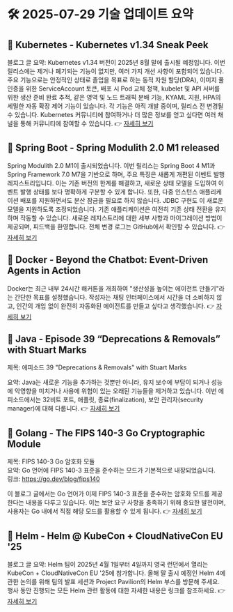 # 🛠️ 2025-07-29 기술 업데이트 요약

## 🔹 Kubernetes - Kubernetes v1.34 Sneak Peek
블로그 글 요약: Kubernetes v1.34 버전이 2025년 8월 말에 출시될 예정입니다. 이번 릴리스에는 제거나 폐기되는 기능이 없지만, 여러 가지 개선 사항이 포함되어 있습니다. 주요 기능으로는 안정적인 상태로 졸업을 목표로 하는 동적 자원 할당(DRA), 이미지 풀 인증을 위한 ServiceAccount 토큰, 배포 시 Pod 교체 정책, kubelet 및 API 서버를 위한 생산 준비 완료 추적, 같은 영역 및 노드 트래픽 분배 기능, KYAML 지원, HPA의 세밀한 자동 확장 제어 기능이 있습니다. 각 기능은 아직 개발 중이며, 릴리스 전 변경될 수 있습니다. Kubernetes 커뮤니티에 참여하거나 더 많은 정보를 얻고 싶다면 여러 채널을 통해 커뮤니티에 참여할 수 있습니다.
👉 [자세히 보기](https://kubernetes.io/blog/2025/07/28/kubernetes-v1-34-sneak-peek/)

## 🔹 Spring Boot - Spring Modulith 2.0 M1 released
Spring Modulith 2.0 M1이 출시되었습니다. 이번 릴리스는 Spring Boot 4 M1과 Spring Framework 7.0 M7을 기반으로 하며, 주요 특징은 새롭게 개편된 이벤트 발행 레지스트리입니다. 이는 기존 버전의 한계를 해결하고, 새로운 상태 모델을 도입하여 이벤트 발행 상태를 보다 명확하게 구분할 수 있게 합니다. 또한, 다중 인스턴스 애플리케이션 배포를 지원하면서도 분산 잠금을 필요로 하지 않습니다. JDBC 구현도 이 새로운 모델을 지원하도록 조정되었습니다. 기존 애플리케이션은 여전히 기존 상태 전환을 유지하며 작동할 수 있습니다. 새로운 레지스트리에 대한 세부 사항과 마이그레이션 방법이 제공되며, 피드백을 환영합니다. 전체 변경 로그는 GitHub에서 확인할 수 있습니다.
👉 [자세히 보기](https://spring.io/blog/2025/07/26/spring-modulith-2-0-M1-released)

## 🔹 Docker - Beyond the Chatbot: Event-Driven Agents in Action
Docker는 최근 내부 24시간 해커톤을 개최하여 "생산성을 높이는 에이전트 만들기"라는 간단한 목표를 설정했습니다. 작성자는 채팅 인터페이스에서 시간을 더 소비하지 않고, 인간의 개입 없이 완전히 자동화된 에이전트를 만들고 싶다고 생각했습니다.
👉 [자세히 보기](https://www.docker.com/blog/beyond-the-chatbot-event-driven-agents-in-action/)

## 🔹 Java - Episode 39 “Deprecations &amp; Removals” with Stuart Marks
제목: 에피소드 39 "Deprecations & Removals" with Stuart Marks

요약: Java는 새로운 기능을 추가하는 것뿐만 아니라, 유지 보수에 부담이 되거나 성능에 악영향을 미치거나 사용에 위험이 있는 오래된 기능들을 제거하고 있습니다. 이번 에피소드에서는 32비트 포트, 애플릿, 종료(finalization), 보안 관리자(security manager)에 대해 다룹니다.
👉 [자세히 보기](https://inside.java/2025/07/28/podcast-039/)

## 🔹 Golang - The FIPS 140-3 Go Cryptographic Module
제목: FIPS 140-3 Go 암호화 모듈  
요약: Go 언어에 FIPS 140-3 표준을 준수하는 모드가 기본적으로 내장되었습니다.  
링크: https://go.dev/blog/fips140  

이 블로그 글에서는 Go 언어가 이제 FIPS 140-3 표준을 준수하는 암호화 모드를 제공한다는 내용을 다루고 있습니다. 이는 보안 요구 사항을 충족하기 위해 중요한 발전이며, 사용자는 Go 내에서 직접 해당 모드를 활용할 수 있게 됩니다.
👉 [자세히 보기](https://go.dev/blog/fips140)

## 🔹 Helm - Helm @ KubeCon + CloudNativeCon EU '25
블로그 글 요약: Helm 팀이 2025년 4월 1일부터 4일까지 영국 런던에서 열리는 KubeCon + CloudNativeCon EU '25에 참가합니다. 올해 말 출시 예정인 Helm 4에 관한 논의를 위해 팀의 발표 세션과 Project Pavilion의 Helm 부스를 방문해 주세요. 행사 동안 진행되는 모든 Helm 관련 활동에 대한 자세한 내용은 링크를 참조하세요.
👉 [자세히 보기](https://helm.sh/blog/helm-at-kubecon-eu-25/)

